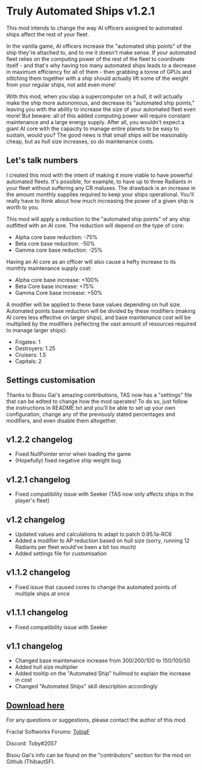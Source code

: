 # Truly Automated Ships v1.2.1

This mod intends to change the way AI officers assigned to automated ships affect the rest of your fleet.

In the vanilla game, AI officers increase the "automated ship points" of the ship they're attached to, and to me it doesn't make sense. If your automated fleet relies on the computing power of the rest of the fleet to coordinate itself - and that's why having too many automated ships leads to a decrease in maximum efficiency for all of them - then grabbing a tonne of GPUs and stitching them together with a ship should actually lift some of the weight from your regular ships, not add even more!

With this mod, when you slap a supercomputer on a hull, it will actually make the ship more autonomous, and decrease its "automated ship points," leaving you with the ability to increase the size of your automated fleet even more!
But beware: all of this added computing power will require constant maintenance and a large energy supply. After all, you wouldn't expect a giant AI core with the capacity to manage entire planets to be easy to sustain, would you? The good news is that small ships will be reasonably cheap, but as hull size increases, so do maintenance costs.

## Let's talk numbers

I created this mod with the intent of making it more viable to have powerful automated fleets. It's possible, for example, to have up to three Radiants in your fleet without suffering any CR maluses. The drawback is an increase in the amount monthly supplies required to keep your ships operational. You'll really have to think about how much increasing the power of a given ship is worth to you.

This mod will apply a reduction to the "automated ship points" of any ship outfitted with an AI core. The reduction will depend on the type of core:

- Alpha core base reduction: -75%
- Beta core base reduction: -50%
- Gamma core base reduction: -25%

Having an AI core as an officer will also cause a hefty increase to its monthly maintenance supply cost:

- Alpha core base increase: +100%
- Beta Core base increase: +75%
- Gamma Core base increase: +50%

A modifier will be applied to these base values depending on hull size. Automated points base reduction will be divided by these modifiers (making AI cores less effective on larger ships), and base maintenance cost will be multiplied by the modifiers (reflecting the vast amount of resources required to manage larger ships):

- Frigates: 1
- Destroyers: 1.25
- Cruisers: 1.5
- Capitals: 2

## Settings customisation

Thanks to Bisou Gai's amazing contributions, TAS now has a "settings" file that can be edited to change how the mod operates!
To do so, just follow the instructions in README.txt and you'll be able to set up your own configuration, change any of the previously stated percentages and modifiers, and even disable them altogether.

## v1.2.2 changelog

- Fixed NullPointer error when loading the game
- (Hopefully) fixed negative ship weight bug

## v1.2.1 changelog

- Fixed compatibility issue with Seeker (TAS now only affects ships in the player's fleet)

## v1.2 changelog

- Updated values and calculations to adapt to patch 0.95.1a-RC6
- Added a modifier to AP reduction based on hull size (sorry, running 12 Radiants per fleet would've been a bit too much)
- Added settings file for customisation

## v1.1.2 changelog

- Fixed issue that caused cores to change the automated points of multiple ships at once

## v1.1.1 changelog

- Fixed compatibility issue with Seeker

## v1.1 changelog

- Changed base maintenance increase from 300/200/100 to 150/100/50
- Added hull size multiplier
- Added tooltip on the "Automated Ship" hullmod to explain the increase in cost
- Changed "Automated Ships" skill description accordingly

## [Download here](https://github.com/TobiaFi/TrulyAutomatedShips/releases/tag/v1.2.1)

For any questions or suggestions, please contact the author of this mod.

Fractal Softworks Forums: [TobiaF](https://fractalsoftworks.com/forum/index.php?action=profile;u=15979)

Discord: Toby#2057

Bisou Gai's info can be found on the "contributors" section for the mod on Github (ThibautSF).
